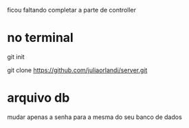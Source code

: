 ficou faltando completar a parte de controller

# no terminal
git init

git clone https://github.com/juliaorlandi/server.git

# arquivo db
mudar apenas a senha para a mesma do seu banco de dados

